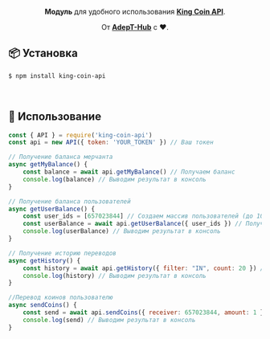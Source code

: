 <div align="center">

**Модуль** для удобного использования **[King Coin API](https://kcbot.ru/docx/)**.
  
От **[AdepT-Hub](https://adept-hub.ru)** с  ❤.

</div>



## 📦 Установка

```sh
$ npm install king-coin-api
```
<br>

## 🚀 Использование

```js
const { API } = require('king-coin-api')
const api = new API({ token: 'YOUR_TOKEN' }) // Ваш токен

// Получение баланса мерчанта
async getMyBalance() {
    const balance = await api.getMyBalance() // Получаем баланс
    console.log(balance) // Выводим результат в консоль
}

// Получение баланса пользователей
async getUserBalance() {
    const user_ids = [657023844] // Создаем массив пользователей (до 1000)
    const userBalance = await api.getUserBalance({ user_ids }) // Получаем балансы пользователей
    console.log(userBalance) // Выводим результат в консоль
}

// Получение историю переводов
async getHistory() {
    const history = await api.getHistory({ filter: "IN", count: 20 }) // Получаем 20 последних пополнений
    console.log(history) // Выводим результат в консоль
}

//Перевод коинов пользователю
async sendCoins() {
    const send = await api.sendCoins({ receiver: 657023844, amount: 1 }) // Делаем перевод 1 коин
    console.log(send) // Выводим результат в консоль
}

```